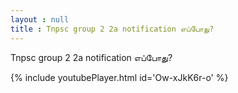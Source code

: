 ```yaml
---
layout : null
title : Tnpsc group 2 2a notification எப்போது?
---
```


Tnpsc group 2 2a notification எப்போது?



{% include youtubePlayer.html id='Ow-xJkK6r-o' %}
